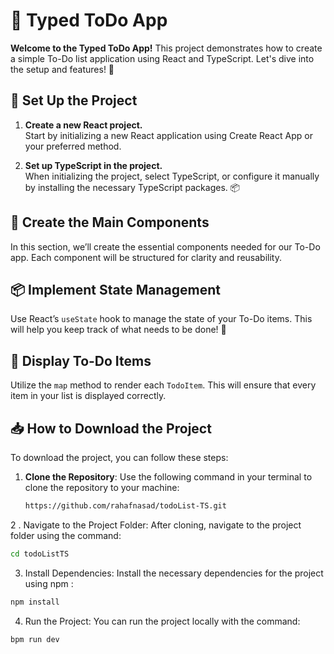 # 📝 Typed ToDo App

**Welcome to the Typed ToDo App!** This project demonstrates how to create a simple To-Do list application using React and TypeScript. Let's dive into the setup and features! 🚀

## 🚀 Set Up the Project

1. **Create a new React project.**  
   Start by initializing a new React application using Create React App or your preferred method. 

2. **Set up TypeScript in the project.**  
   When initializing the project, select TypeScript, or configure it manually by installing the necessary TypeScript packages. 📦

## 🎨 Create the Main Components

In this section, we’ll create the essential components needed for our To-Do app. Each component will be structured for clarity and reusability.

## 📦 Implement State Management

Use React’s `useState` hook to manage the state of your To-Do items. This will help you keep track of what needs to be done! 💪

## 📜 Display To-Do Items

Utilize the `map` method to render each `TodoItem`. This will ensure that every item in your list is displayed correctly. 

## 📥 How to Download the Project

To download the project, you can follow these steps:

1. **Clone the Repository**: Use the following command in your terminal to clone the repository to your machine:

   ```bash
   https://github.com/rahafnasad/todoList-TS.git
   ```
 2 . Navigate to the Project Folder: After cloning, navigate to the project folder using the command:
 ```bash
 cd todoListTS
```
 
   3. Install Dependencies: Install the necessary dependencies for the project using npm :

   ```bash
   npm install
   ```
   4. Run the Project: You can run the project locally with the command:

   ```bash
   bpm run dev
   ```
   
   


